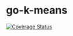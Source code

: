# go-k-means
[![Coverage Status](https://coveralls.io/repos/github/dkgv/go-k-means/badge.svg?branch=master)](https://coveralls.io/github/dkgv/go-k-means?branch=master)
